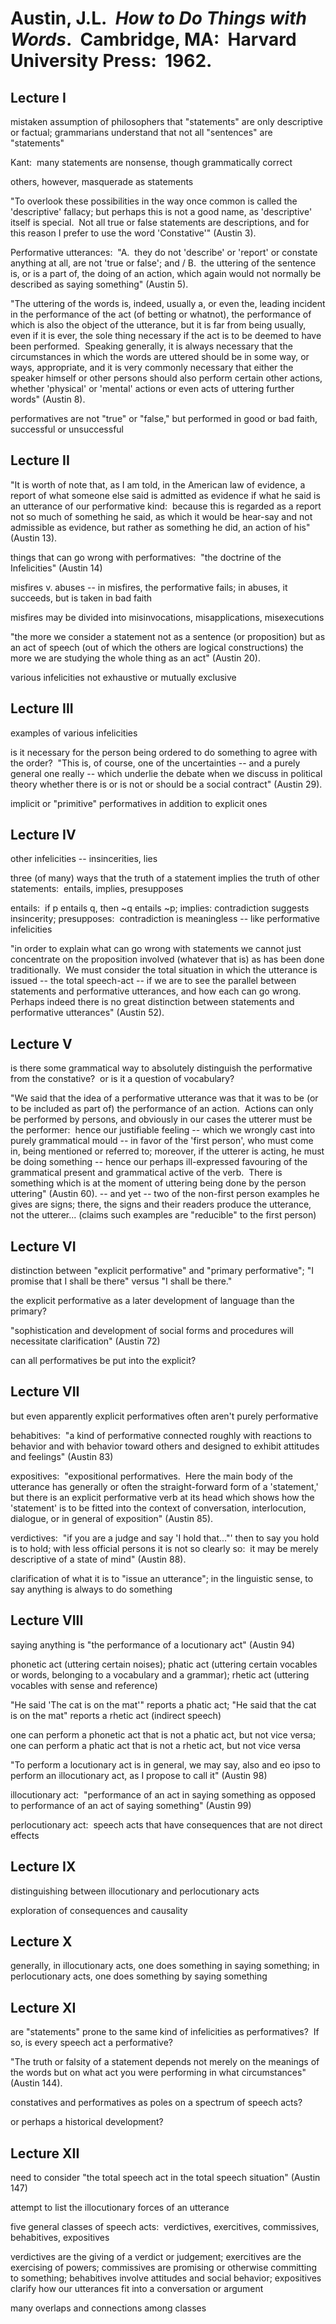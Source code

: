 # Austin, J.L.  *How to Do Things with Words*.  Cambridge, MA:  Harvard University Press:  1962.


## Lecture I

mistaken assumption of philosophers that "statements" are only descriptive or factual; grammarians understand that not all "sentences" are "statements"

Kant:  many statements are nonsense, though grammatically correct

others, however, masquerade as statements

"To overlook these possibilities in the way once common is called the 'descriptive' fallacy; but perhaps this is not a good name, as 'descriptive' itself is special.  Not all true or false statements are descriptions, and for this reason I prefer to use the word 'Constative'" (Austin 3).

Performative utterances:  "A.  they do not 'describe' or 'report' or constate anything at all, are not 'true or false'; and / B.  the uttering of the sentence is, or is a part of, the doing of an action, which again would not normally be described as saying something" (Austin 5).

"The uttering of the words is, indeed, usually a, or even the, leading incident in the performance of the act (of betting or whatnot), the performance of which is also the object of the utterance, but it is far from being usually, even if it is ever, the sole thing necessary if the act is to be deemed to have been performed.  Speaking generally, it is always necessary that the circumstances in which the words are uttered should be in some way, or ways, appropriate, and it is very commonly necessary that either the speaker himself or other persons should also perform certain other actions, whether 'physical' or 'mental' actions or even acts of uttering further words" (Austin 8).

performatives are not "true" or "false," but performed in good or bad faith, successful or unsuccessful

## Lecture II

"It is worth of note that, as I am told, in the American law of evidence, a report of what someone else said is admitted as evidence if what he said is an utterance of our performative kind:  because this is regarded as a report not so much of something he said, as which it would be hear-say and not admissible as evidence, but rather as something he did, an action of his" (Austin 13).

things that can go wrong with performatives:  "the doctrine of the Infelicities" (Austin 14)

misfires v. abuses -- in misfires, the performative fails; in abuses, it succeeds, but is taken in bad faith

misfires may be divided into misinvocations, misapplications, misexecutions

"the more we consider a statement not as a sentence (or proposition) but as an act of speech (out of which the others are logical constructions) the more we are studying the whole thing as an act" (Austin 20).

various infelicities not exhaustive or mutually exclusive

## Lecture III

examples of various infelicities

is it necessary for the person being ordered to do something to agree with the order?  "This is, of course, one of the uncertainties -- and a purely general one really -- which underlie the debate when we discuss in political theory whether there is or is not or should be a social contract" (Austin 29).

implicit or "primitive" performatives in addition to explicit ones

## Lecture IV

other infelicities -- insincerities, lies

three (of many) ways that the truth of a statement implies the truth of other statements:  entails, implies, presupposes

entails:  if p entails q, then \~q entails \~p; implies: contradiction suggests insincerity; presupposes:  contradiction is meaningless -- like performative infelicities

"in order to explain what can go wrong with statements we cannot just concentrate on the proposition involved (whatever that is) as has been done traditionally.  We must consider the total situation in which the utterance is issued -- the total speech-act -- if we are to see the parallel between statements and performative utterances, and how each can go wrong.  Perhaps indeed there is no great distinction between statements and performative utterances" (Austin 52).

## Lecture V

is there some grammatical way to absolutely distinguish the performative from the constative?  or is it a question of vocabulary?

"We said that the idea of a performative utterance was that it was to be (or to be included as part of) the performance of an action.  Actions can only be performed by persons, and obviously in our cases the utterer must be the performer:  hence our justifiable feeling -- which we wrongly cast into purely grammatical mould -- in favor of the 'first person', who must come in, being mentioned or referred to; moreover, if the utterer is acting, he must be doing something -- hence our perhaps ill-expressed favouring of the grammatical present and grammatical active of the verb.  There is something which is at the moment of uttering being done by the person uttering" (Austin 60). -- and yet -- two of the non-first person examples he gives are signs; there, the signs and their readers produce the utterance, not the utterer... (claims such examples are "reducible" to the first person)

## Lecture VI

distinction between "explicit performative" and "primary performative"; "I promise that I shall be there" versus "I shall be there."

the explicit performative as a later development of language than the primary?

"sophistication and development of social forms and procedures will necessitate clarification" (Austin 72)

can all performatives be put into the explicit?

## Lecture VII

but even apparently explicit performatives often aren't purely performative

behabitives:  "a kind of performative connected roughly with reactions to behavior and with behavior toward others and designed to exhibit attitudes and feelings" (Austin 83)

expositives:  "expositional performatives.  Here the main body of the utterance has generally or often the straight-forward form of a 'statement,' but there is an explicit performative verb at its head which shows how the 'statement' is to be fitted into the context of conversation, interlocution, dialogue, or in general of exposition" (Austin 85).

verdictives:  "if you are a judge and say 'I hold that..."' then to say you hold is to hold; with less official persons it is not so clearly so:  it may be merely descriptive of a state of mind" (Austin 88).

clarification of what it is to "issue an utterance"; in the linguistic sense, to say anything is always to do something

## Lecture VIII

saying anything is "the performance of a locutionary act" (Austin 94)

phonetic act (uttering certain noises); phatic act (uttering certain vocables or words, belonging to a vocabulary and a grammar); rhetic act (uttering vocables with sense and reference)

"He said 'The cat is on the mat'" reports a phatic act; "He said that the cat is on the mat" reports a rhetic act (indirect speech)

one can perform a phonetic act that is not a phatic act, but not vice versa; one can perform a phatic act that is not a rhetic act, but not vice versa

"To perform a locutionary act is in general, we may say, also and eo ipso to perform an illocutionary act, as I propose to call it" (Austin 98)

illocutionary act:  "performance of an act in saying something as opposed to performance of an act of saying something" (Austin 99)

perlocutionary act:  speech acts that have consequences that are not direct effects

## Lecture IX

distinguishing between illocutionary and perlocutionary acts

exploration of consequences and causality

## Lecture X

generally, in illocutionary acts, one does something in saying something; in perlocutionary acts, one does something by saying something

## Lecture XI

are "statements" prone to the same kind of infelicities as performatives?  If so, is every speech act a performative?

"The truth or falsity of a statement depends not merely on the meanings of the words but on what act you were performing in what circumstances" (Austin 144).

constatives and performatives as poles on a spectrum of speech acts?

or perhaps a historical development?

## Lecture XII

need to consider "the total speech act in the total speech situation" (Austin 147)

attempt to list the illocutionary forces of an utterance

five general classes of speech acts:  verdictives, exercitives, commissives, behabitives, expositives

verdictives are the giving of a verdict or judgement; exercitives are the exercising of powers; commissives are promising or otherwise committing to something; behabitives involve attitudes and social behavior; expositives clarify how our utterances fit into a conversation or argument

many overlaps and connections among classes
